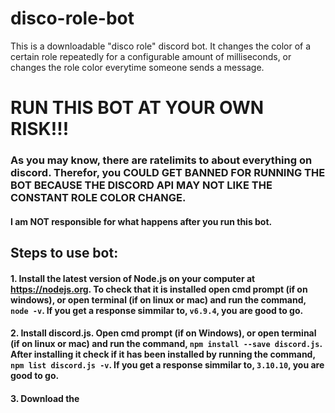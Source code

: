 # disco-role-bot
This is a downloadable "disco role" discord bot. It changes the color of a certain role repeatedly for a configurable amount of milliseconds, or changes the role color everytime someone sends a message.

# **RUN THIS BOT AT YOUR OWN RISK!!!**
### **As you may know, there are ratelimits to about everything on discord. Therefor, you COULD GET BANNED FOR RUNNING THE BOT BECAUSE THE DISCORD API MAY NOT LIKE THE CONSTANT ROLE COLOR CHANGE.**
#### I am **NOT** responsible for what happens after you run this bot.

## Steps to use bot:
#### 1. Install the latest version of Node.js on your computer at https://nodejs.org. To check that it is installed open cmd prompt (if on windows), or open terminal (if on linux or mac) and run the command, ```node -v```. If you get a response simmilar to, ```v6.9.4```, you are good to go.

#### 2. Install discord.js. Open cmd prompt (if on Windows), or open terminal (if on linux or mac) and run the command, ```npm install --save discord.js```. After installing it check if it has been installed by running the command, ```npm list discord.js -v```. If you get a response simmilar to, ```3.10.10```, you are good to go.

#### 3. Download the 
